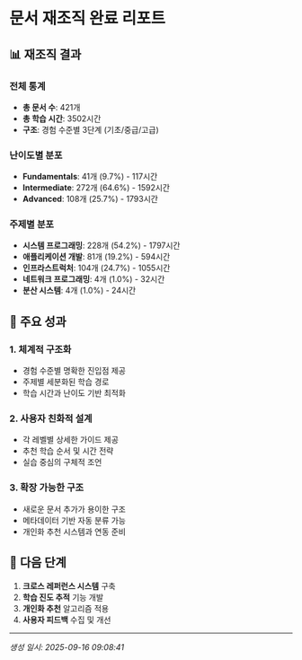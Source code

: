 # 문서 재조직 완료 리포트

## 📊 재조직 결과

### 전체 통계
- **총 문서 수**: 421개
- **총 학습 시간**: 3502시간
- **구조**: 경험 수준별 3단계 (기초/중급/고급)

### 난이도별 분포
- **Fundamentals**: 41개 (9.7%) - 117시간
- **Intermediate**: 272개 (64.6%) - 1592시간
- **Advanced**: 108개 (25.7%) - 1793시간

### 주제별 분포
- **시스템 프로그래밍**: 228개 (54.2%) - 1797시간
- **애플리케이션 개발**: 81개 (19.2%) - 594시간
- **인프라스트럭처**: 104개 (24.7%) - 1055시간
- **네트워크 프로그래밍**: 4개 (1.0%) - 32시간
- **분산 시스템**: 4개 (1.0%) - 24시간

## 🎯 주요 성과

### 1. 체계적 구조화
- 경험 수준별 명확한 진입점 제공
- 주제별 세분화된 학습 경로
- 학습 시간과 난이도 기반 최적화

### 2. 사용자 친화적 설계
- 각 레벨별 상세한 가이드 제공
- 추천 학습 순서 및 시간 전략
- 실습 중심의 구체적 조언

### 3. 확장 가능한 구조
- 새로운 문서 추가가 용이한 구조
- 메타데이터 기반 자동 분류 가능
- 개인화 추천 시스템과 연동 준비

## 🚀 다음 단계

1. **크로스 레퍼런스 시스템** 구축
2. **학습 진도 추적** 기능 개발  
3. **개인화 추천** 알고리즘 적용
4. **사용자 피드백** 수집 및 개선

---
*생성 일시: 2025-09-16 09:08:41*
